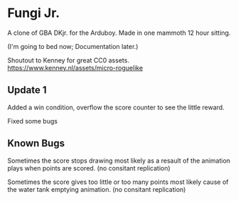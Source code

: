 # Fungi Jr.
A clone of GBA DKjr. for the Arduboy. Made in one mammoth 12 hour sitting. 

(I'm going to bed now; Documentation later.)

Shoutout to Kenney for great CC0 assets. https://www.kenney.nl/assets/micro-roguelike

## Update 1
Added a win condition, overflow the score counter to see the little reward.

Fixed some bugs

## Known Bugs
Sometimes the score stops drawing most likely as a resault of the animation plays when points are scored. (no consitant replication)

Sometimes the score gives too little or too many points most likely cause of the water tank emptying animation. (no consitant replication)

